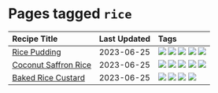 # Pages tagged `rice`

|Recipe Title|Last Updated|Tags
|:---|:---|:---|
|[Rice Pudding](../recipes/ricepudding.md)|2023-06-25|[![](https://img.shields.io/badge/tag-dairy-4e6ea)](../tags/dairy.md) [![](https://img.shields.io/badge/tag-dessert-b6c680)](../tags/dessert.md) [![](https://img.shields.io/badge/tag-easy-f1d19f)](../tags/easy.md) [![](https://img.shields.io/badge/tag-rice-28ab17)](../tags/rice.md) [![](https://img.shields.io/badge/tag-rice_cooker-bb15fd)](../tags/rice_cooker.md)|
|[Coconut Saffron Rice](../recipes/coconutsaffronrice.md)|2023-06-25|[![](https://img.shields.io/badge/tag-Thai-8ce73b)](../tags/Thai.md) [![](https://img.shields.io/badge/tag-expensive-8344b1)](../tags/expensive.md) [![](https://img.shields.io/badge/tag-rice-28ab17)](../tags/rice.md) [![](https://img.shields.io/badge/tag-sides-1754e4)](../tags/sides.md) [![](https://img.shields.io/badge/tag-stovetop-3a4f8e)](../tags/stovetop.md)|
|[Baked Rice Custard](../recipes/bakedricecustard.md)|2023-06-25|[![](https://img.shields.io/badge/tag-baked-5c1fef)](../tags/baked.md) [![](https://img.shields.io/badge/tag-dairy-4e6ea)](../tags/dairy.md) [![](https://img.shields.io/badge/tag-dessert-b6c680)](../tags/dessert.md) [![](https://img.shields.io/badge/tag-rice-28ab17)](../tags/rice.md)|